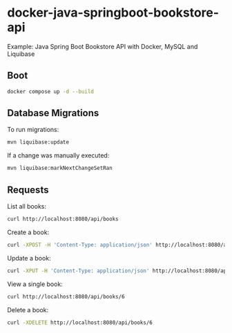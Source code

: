 # docker-java-springboot-bookstore-api
Example: Java Spring Boot Bookstore API with Docker, MySQL and Liquibase

## Boot

```bash
docker compose up -d --build
```

## Database Migrations

To run migrations:

```bash
mvn liquibase:update
```

If a change was manually executed:

```bash
mvn liquibase:markNextChangeSetRan
```

## Requests

List all books:

```bash
curl http://localhost:8080/api/books
```

Create a book:

```bash
curl -XPOST -H 'Content-Type: application/json' http://localhost:8080/api/books -d '{"title": "Example Book Title", "author": "Author Names"}'
```

Update a book:

```bash
curl -XPUT -H 'Content-Type: application/json' http://localhost:8080/api/books/6 -d '{"title": "foooooooomy Example Book"}'
```

View a single book:

```bash
curl http://localhost:8080/api/books/6
```

Delete a book:

```bash
curl -XDELETE http://localhost:8080/api/books/6
```
